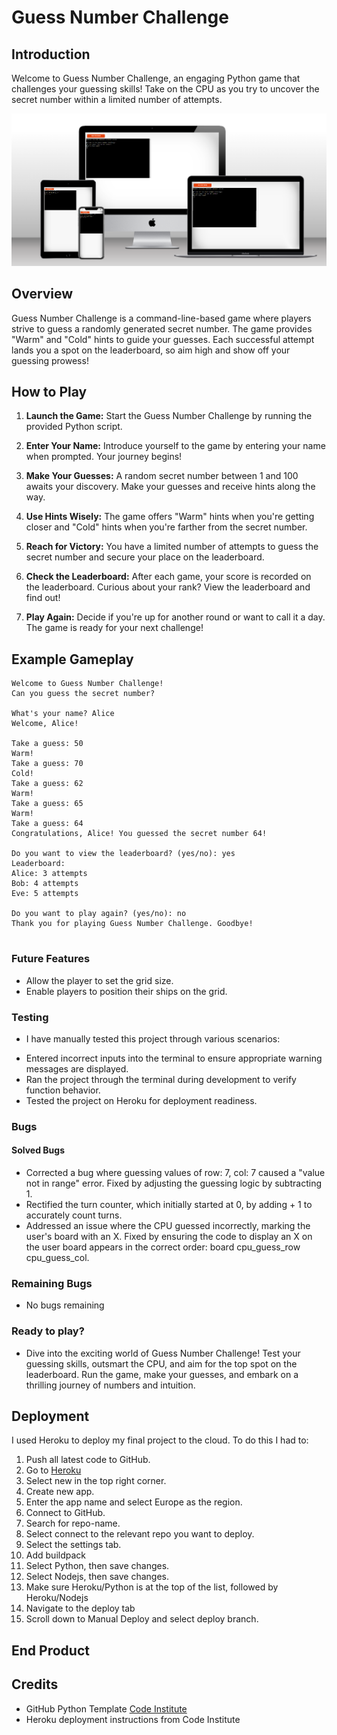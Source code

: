 # Guess Number Challenge

## Introduction

Welcome to Guess Number Challenge, an engaging Python game that challenges your guessing skills! Take on the CPU as you try to uncover the secret number within a limited number of attempts.

![main-image](assets/images/FireShot%20Capture%20027%20-%20Multi%20Device%20Website%20Mockup%20Generator%20-%20techsini.com.png)
## Overview

Guess Number Challenge is a command-line-based game where players strive to guess a randomly generated secret number. The game provides "Warm" and "Cold" hints to guide your guesses. Each successful attempt lands you a spot on the leaderboard, so aim high and show off your guessing prowess!

## How to Play

1. **Launch the Game:** Start the Guess Number Challenge by running the provided Python script.

2. **Enter Your Name:** Introduce yourself to the game by entering your name when prompted. Your journey begins!

3. **Make Your Guesses:** A random secret number between 1 and 100 awaits your discovery. Make your guesses and receive hints along the way.

4. **Use Hints Wisely:** The game offers "Warm" hints when you're getting closer and "Cold" hints when you're farther from the secret number.

5. **Reach for Victory:** You have a limited number of attempts to guess the secret number and secure your place on the leaderboard.

6. **Check the Leaderboard:** After each game, your score is recorded on the leaderboard. Curious about your rank? View the leaderboard and find out!

7. **Play Again:** Decide if you're up for another round or want to call it a day. The game is ready for your next challenge!

## Example Gameplay

```plaintext
Welcome to Guess Number Challenge!
Can you guess the secret number?

What's your name? Alice
Welcome, Alice!

Take a guess: 50
Warm!
Take a guess: 70
Cold!
Take a guess: 62
Warm!
Take a guess: 65
Warm!
Take a guess: 64
Congratulations, Alice! You guessed the secret number 64!

Do you want to view the leaderboard? (yes/no): yes
Leaderboard:
Alice: 3 attempts
Bob: 4 attempts
Eve: 5 attempts

Do you want to play again? (yes/no): no
Thank you for playing Guess Number Challenge. Goodbye!


```

### Future Features
 - Allow the player to set the grid size.
 - Enable players to position their ships on the grid.

### Testing
* I have manually tested this project through various scenarios:

- Entered incorrect inputs into the terminal to ensure appropriate warning messages are displayed.
- Ran the project through the terminal during development to verify function behavior.
- Tested the project on Heroku for deployment readiness.

### Bugs
#### Solved Bugs
- Corrected a bug where guessing values of row: 7, col: 7 caused a "value not in range" error. Fixed by adjusting the guessing logic by subtracting 1.
- Rectified the turn counter, which initially started at 0, by adding + 1 to accurately count turns.
- Addressed an issue where the CPU guessed incorrectly, marking the user's board with an X. Fixed by ensuring the code to display an X on the user board appears in the correct order: board cpu_guess_row cpu_guess_col.

### Remaining Bugs
- No bugs remaining

### Ready to play?
- Dive into the exciting world of Guess Number Challenge! Test your guessing skills, outsmart the CPU, and aim for the top spot on the leaderboard. Run the game, make your guesses, and embark on a thrilling journey of numbers and intuition.

## Deployment
I used Heroku to deploy my final project to the cloud. To do this I had to:

1. Push all latest code to GitHub.
2. Go to [Heroku](https://dashboard.heroku.com/apps)
3. Select new in the top right corner.
4. Create new app.
5. Enter the app name and select Europe as the region.
6. Connect to GitHub.
7. Search for repo-name.
8. Select connect to the relevant repo you want to deploy.
9. Select the settings tab.
10. Add buildpack
11. Select Python, then save changes.
12. Select Nodejs, then save changes.
13. Make sure Heroku/Python is at the top of the list, followed by Heroku/Nodejs
14. Navigate to the deploy tab
15. Scroll down to Manual Deploy and select deploy branch.
## End Product

## Credits

- GitHub Python Template [Code Institute](https://github.com/Code-Institute-Org/python-essentials-template)
- Heroku deployment instructions from Code Institute